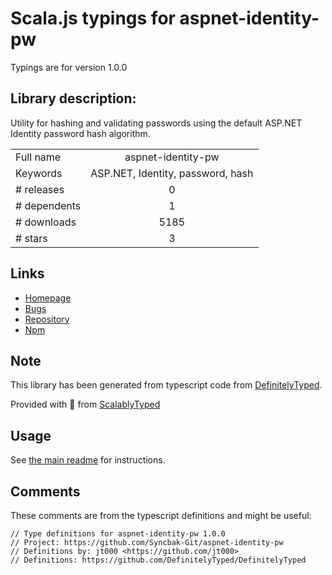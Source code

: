 
# Scala.js typings for aspnet-identity-pw

Typings are for version 1.0.0

## Library description:
Utility for hashing and validating passwords using the default ASP.NET Identity password hash algorithm.

|                    |                 |
| ------------------ | :-------------: |
| Full name          | aspnet-identity-pw |
| Keywords           | ASP.NET, Identity, password, hash |
| # releases         | 0 |
| # dependents       | 1 |
| # downloads        | 5185 |
| # stars            | 3 |

## Links
- [Homepage](https://github.com/Syncbak-Git/aspnet-identity-pw)
- [Bugs](https://github.com/Syncbak-Git/aspnet-identity-pw/issues)
- [Repository](https://github.com/Syncbak-Git/aspnet-identity-pw)
- [Npm](https://www.npmjs.com/package/aspnet-identity-pw)
    


## Note
This library has been generated from typescript code from [DefinitelyTyped](https://definitelytyped.org).

Provided with :purple_heart: from [ScalablyTyped](https://github.com/oyvindberg/ScalablyTyped)

## Usage
See [the main readme](../../readme.md) for instructions.

## Comments

These comments are from the typescript definitions and might be useful:
```
// Type definitions for aspnet-identity-pw 1.0.0
// Project: https://github.com/Syncbak-Git/aspnet-identity-pw
// Definitions by: jt000 <https://github.com/jt000>
// Definitions: https://github.com/DefinitelyTyped/DefinitelyTyped

```

